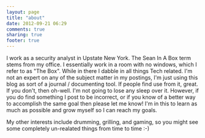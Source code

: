 ```yaml
---
layout: page
title: "about"
date: 2012-09-21 06:29
comments: true
sharing: true
footer: true
---
```


I work as a security analyst in Upstate New York.  The Sean In A Box term stems from my office.  I essentially work in a room with no
windows, which I refer to as "The Box".  While in there I dabble in all things Tech related.  I'm not an expert on any of the subject 
matter in my postings, I'm just using this blog as sort of a journal / documenting tool.  If people find use from it, great.  If you don't,
then oh-well.  I'm not going to lose any sleep over it.  However, if you do find something I post to be incorrect, or if you know of a better
way to accomplish the same goal then please let me know! I'm in this to learn as much as possible and grow myself so I can reach my goals.

My other interests include drumming, grilling, and gaming, so you might see some completely un-realated things from time to time :-)